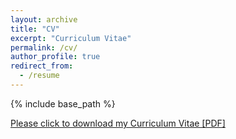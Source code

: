 ```yaml
---
layout: archive
title: "CV"
excerpt: "Curriculum Vitae"
permalink: /cv/
author_profile: true
redirect_from:
  - /resume
---
```


{% include base_path %}

[Please click to download my Curriculum Vitae [PDF]](https://salarmohtaj.github.io/files/paper1.pdf)

